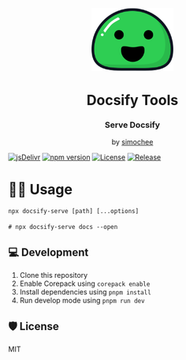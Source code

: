 <p align="center">
  <img src="docsify.svg" alt="Docsify Logo" height="128">
</p>
<h1 align="center">Docsify Tools</h1>
<h3 align="center">Serve Docsify</h3>
<p align="center">by <a href="https://github.com/simochee">simochee</a></p>

[![jsDelivr](https://data.jsdelivr.com/v1/package/npm/docsify-serve/badge)](https://www.jsdelivr.com/package/npm/docsify-serve)
[![npm version](https://badge.fury.io/js/docsify-serve.svg)](https://badge.fury.io/js/docsify-serve)
[![License](https://img.shields.io/npm/l/docsify-serve)](https://github.com/simochee/docsify-serve/blob/main/LICENSE)
[![Release](https://github.com/simochee/docsify-serve/actions/workflows/release.yaml/badge.svg)](https://github.com/simochee/docsify-serve/actions/workflows/release.yaml)

# 🧑‍💻 Usage

```shell
npx docsify-serve [path] [...options]

# npx docsify-serve docs --open
```

## 💻 Development

1. Clone this repository
1. Enable Corepack using `corepack enable`
1. Install dependencies using `pnpm install`
1. Run develop mode using `pnpm run dev`

## 🛡️ License

MIT

